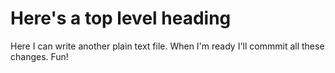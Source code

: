 # Here's a top level heading

Here I can write another plain text file. When I'm ready I'll commmit all these changes. Fun!

